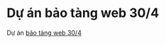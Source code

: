 # Dự án bảo tàng web 30/4
Dự án [bảo tàng web 30/4](https://github.com/khanhf-ng820/baotang30-4/releases/download/v1.0/Application.zip%E1%BA%A3o%20T%C3%A0ng/)
